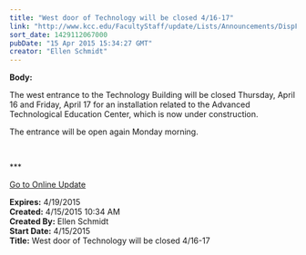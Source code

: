 ```yaml
---
title: "West door of Technology will be closed 4/16-17"
link: "http://www.kcc.edu/FacultyStaff/update/Lists/Announcements/DispForm.aspx?ID=1891"
sort_date: 1429112067000
pubDate: "15 Apr 2015 15:34:27 GMT"
creator: "Ellen Schmidt"
---
```


<div><b>Body:</b> <div class="ExternalClassB43A48E51492481CB9034246BB4C74A3"><p>​The west entrance to the Technology Building will be closed Thursday, April 16 and Friday, April 17 for an installation related to the Advanced Technological Education Center, which is now under construction. </p>
<p>The entrance will be open again Monday morning.</p>
<p> </p>
<p>***</p>
<p><a href="/update">Go to Online Update</a></p></div></div>
<div><b>Expires:</b> 4/19/2015</div>
<div><b>Created:</b> 4/15/2015 10:34 AM</div>
<div><b>Created By:</b> Ellen Schmidt</div>
<div><b>Start Date:</b> 4/15/2015</div>
<div><b>Title:</b> West door of Technology will be closed 4/16-17</div>
